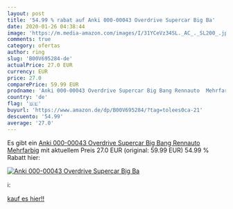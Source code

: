 ```yaml
---
layout: post
title: '54.99 % rabat auf Anki 000-00043 Overdrive Supercar Big Ba'
date: 2020-01-26 04:38:44
image: 'https://m.media-amazon.com/images/I/31YCeVz34SL._AC_._SL200_.jpg'
comments: true
category: ofertas
author: ring
slug: 'B00V695284-de'
actualPrice: 27.0 EUR
currency: EUR
price: 27.0
comparePrice: 59.99 EUR
prodname: 'Anki 000-00043 Overdrive Supercar Big Bang Rennauto  Mehrfarbig'
country: 'de'
flag: '🇩🇪'
buyurl: 'https://www.amazon.de/dp/B00V695284/?tag=tolees0ca-21'
descuento: '54.99'
average: '27.0'
---
```


Es gibt ein [Anki 000-00043 Overdrive Supercar Big Bang Rennauto  Mehrfarbig](https://www.amazon.de/dp/B00V695284/?tag=tolees0ca-21) mit aktuellem Preis 27.0 EUR (original: 59.99 EUR) 54.99 % Rabatt hier:

[![Anki 000-00043 Overdrive Supercar Big Ba](https://m.media-amazon.com/images/I/31YCeVz34SL._AC_._SL200_.jpg)](https://www.amazon.de/dp/B00V695284/?tag=tolees0ca-21)

ℹ️:


[kauf es hier!!](https://www.amazon.de/dp/B00V695284/?tag=tolees0ca-21)
